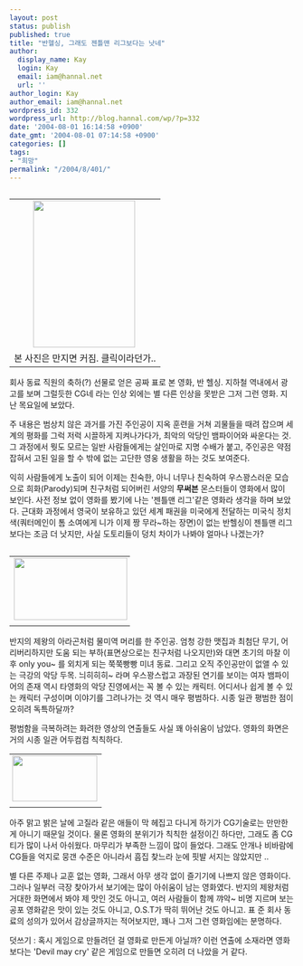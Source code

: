 ```yaml
---
layout: post
status: publish
published: true
title: "반헬싱, 그래도 젠틀맨 리그보다는 낫네"
author:
  display_name: Kay
  login: Kay
  email: iam@hannal.net
  url: ''
author_login: Kay
author_email: iam@hannal.net
wordpress_id: 332
wordpress_url: http://blog.hannal.com/wp/?p=332
date: '2004-08-01 16:14:58 +0900'
date_gmt: '2004-08-01 07:14:58 +0900'
categories: []
tags:
- "희망"
permalink: "/2004/8/401/"
---
```

<table align="right">
<tr>
<td style="padding-left:5"><center><img src="http://blog.hannal.com/tt-attach/0801/040801154148004160/325715.jpg" width="180" height="260" style="cursor:pointer" onclick="window.open('http://blog.hannal.com/image_pop.php?imagefile=http://blog.hannal.com/tt-attach/0801/040801154148004160/325715.jpg&width=450&height=644','','width=466,height=600,scrollbars=1')"/></center></td>
</tr>
<tr>
<td class="centerphoto"> 본 사진은 만지면 커짐. 클릭이라던가.. </td>
</tr>
</table>
<p>회사 동료 직원의 축하(?) 선물로 얻은 공짜 표로 본 영화, 반 헬싱. 지하철 역내에서 광고를 보며 그럴듯한 CG네 라는 인상 외에는 별 다른 인상을 못받은 그저 그런 영화. 지난 목요일에 보았다.</p>
<p>주 내용은 범상치 않은 과거를 가진 주인공이 지옥 훈련을 거쳐 괴물들을 때려 잡으며 세계의 평화를 그럭 저럭 시끌하게 지켜나가다가, 최악의 악당인 뱀파이어와 싸운다는 것. 그 과정에서 뭣도 모르는 일반 사람들에게는 살인마로 지명 수배가 붙고, 주인공은 약점 잡혀서 고된 일을 할 수 밖에 없는 고단한 영웅 생활을 하는 것도 보여준다.</p>
<p>익히 사람들에게 노출이 되어 이제는 친숙한, 아니 너무나 친숙하여 우스꽝스러운 모습으로 희화(Parody)되며 친구처럼 되어버린 서양의 <b>무써븐</b> 몬스터들이 영화에서 많이 보인다. 사전 정보 없이 영화를 봤기에 나는 '젠틀맨 리그'같은 영화라 생각을 하며 보았다. 근대화 과정에서 영국이 보유하고 있던 세계 패권을 미국에게 전달하는 미국식 정치색(쿼터메인이 톰 소여에게 니가 이제 짱 무라~하는 장면)이 없는 반헬싱이 젠틀맨 리그보다는 조금 더 낫지만, 사실 도토리들이 덩치 차이가 나봐야 얼마나 나겠는가?</p>
<table align="left">
<tr>
<td style="padding-right:5"><center><img src="http://blog.hannal.com/tt-attach/0801/040801154148004160/695456.jpg" width="200" height="110"/></center></td>
</tr>
<tr>
<td class="centerphoto"> </td>
</tr>
</table>
<p>반지의 제왕의 아라곤처럼 물미역 머리를 한 주인공. 엄청 강한 맷집과 최첨단 무기, 어리버리하지만 도움 되는 부하(표면상으로는 친구처럼 나오지만)와 대면 초기의 마찰 이후 only you~ 를 외치게 되는 쭉쭉빵빵 미녀 동료. 그리고 오직 주인공만이 없앨 수 있는 극강의 악당 두목. 늬히히히~ 라며 우스꽝스럽고 과장된 연기를 보이는 여자 뱀파이어의 존재 역시 타영화의 악당 진영에서는 꼭 볼 수 있는 캐릭터. 어디서나 쉽게 볼 수 있는 캐릭터 구성이며 이야기를 그려나가는 것 역시 매우 평범하다. 시종 일관 평범한 점이 오히려 독특하달까? </p>
<p>평범함을 극복하려는 화려한 영상의 연출들도 사실 꽤 아쉬움이 남았다. 영화의 화면은 거의 시종 일관 어두컴컴 칙칙하다.<br />
<table align="right">
<tr>
<td style="padding-left:5"><center><img src="http://blog.hannal.com/tt-attach/0801/040801154148004160/058364.jpg" width="150" height="81"/></center></td>
</tr>
<tr>
<td class="centerphoto"> </td>
</tr>
</table>
<p>아주 맑고 밝은 날에 고질라 같은 애들이 막 헤집고 다니게 하기가 CG기술로는 만만한 게 아니기 때문일 것이다. 물론 영화의 분위기가 칙칙한 설정이긴 하다만, 그래도 좀 CG티가 많이 나서 아쉬웠다.  마무리가 부족한 느낌이 많이 들었다. 그래도 안개나 비바람에 CG들을 억지로 뭉갠 수준은 아니라서 흠집 찾느라 눈에 핏발 서지는 않았지만 ..</p>
<p>별 다른 주제나 교훈 없는 영화, 그래서 아무 생각 없이 즐기기에 나쁘지 않은 영화이다. 그러나 일부러 극장 찾아가서 보기에는 많이 아쉬움이 남는 영화였다. 반지의 제왕처럼 거대한 화면에서 봐야 제 맛인 것도 아니고, 여러 사람들이 함께 꺄악~ 비명 지르며 보는 공포 영화같은 맛이 있는 것도 아니고, O.S.T가 딱히 뛰어난 것도 아니고. 표 준 회사 동료의 성의가 있어서 감상글까지는 적어보지만, 꽤나 그저 그런 영화임에는 분명하다.</p>
<p>
덧쓰기 : 혹시 게임으로 만들려던 걸 영화로 만든게 아닐까? 이런 연출에 소재라면 영화보다는 'Devil may cry' 같은 게임으로 만들면 오히려 더 나았을 거 같다.</p>

